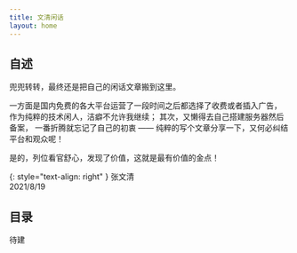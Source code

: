 ```yaml
---
title: 文清闲话
layout: home
---
```


## 自述

兜兜转转，最终还是把自己的闲话文章搬到这里。


一方面是国内免费的各大平台运营了一段时间之后都选择了收费或者插入广告，
作为纯粹的技术闲人，洁癖不允许我继续；
其次，又懒得去自己搭建服务器然后备案，
一番折腾就忘记了自己的初衷 —— 纯粹的写个文章分享一下，又何必纠结平台和观众呢！

是的，列位看官舒心，发现了价值，这就是最有价值的金点！

{: style="text-align: right" }
张文清<br/>
2021/8/19

## 目录

待建

